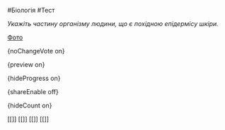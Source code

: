 #Біологія #Тест

*Укажіть частину організму людини, що є похідною епідермісу шкіри.*

[Фото](https://zno.osvita.ua/doc/images/znotest/78/7846/ansa_7846.jpg)

{noChangeVote on}

{preview on}

{hideProgress on}

{shareEnable off}

{hideCount on}

[[]]
[[]]
[[]]
[[]]
